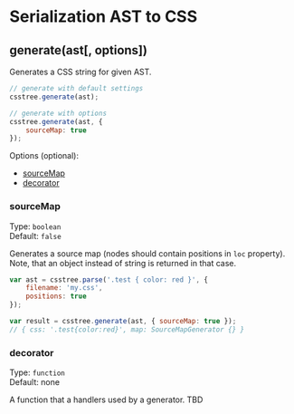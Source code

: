 # Serialization AST to CSS

## generate(ast[, options])

Generates a CSS string for given AST.

```js
// generate with default settings
csstree.generate(ast);

// generate with options
csstree.generate(ast, {
    sourceMap: true
});
```

Options (optional):

<!-- MarkdownTOC -->

- [sourceMap](#sourcemap)
- [decorator](#decorator)

<!-- /MarkdownTOC -->

### sourceMap

Type: `boolean`  
Default: `false`

Generates a source map (nodes should contain positions in `loc` property). Note, that an object instead of string is returned in that case.

```js
var ast = csstree.parse('.test { color: red }', {
    filename: 'my.css',
    positions: true
});

var result = csstree.generate(ast, { sourceMap: true });
// { css: '.test{color:red}', map: SourceMapGenerator {} }
```

### decorator

Type: `function`  
Default: none

A function that a handlers used by a generator. TBD
